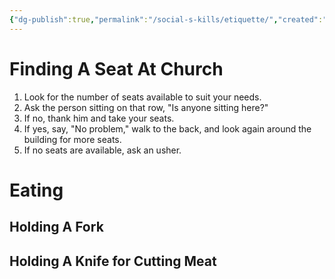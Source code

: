 ```yaml
---
{"dg-publish":true,"permalink":"/social-s-kills/etiquette/","created":"Jun 19, 2023, 7:21 PM","updated":""}
---
```



# Finding A Seat At Church
 1. Look for the number of seats available to suit your needs.
 2. Ask the person sitting on that row, "Is anyone sitting here?"
 3. If no, thank him and take your seats.
 4. If yes, say, "No problem," walk to the back, and look again around the building for more seats.
 5. If no seats are available, ask an usher.

# Eating

## Holding A Fork

## Holding A Knife for Cutting Meat